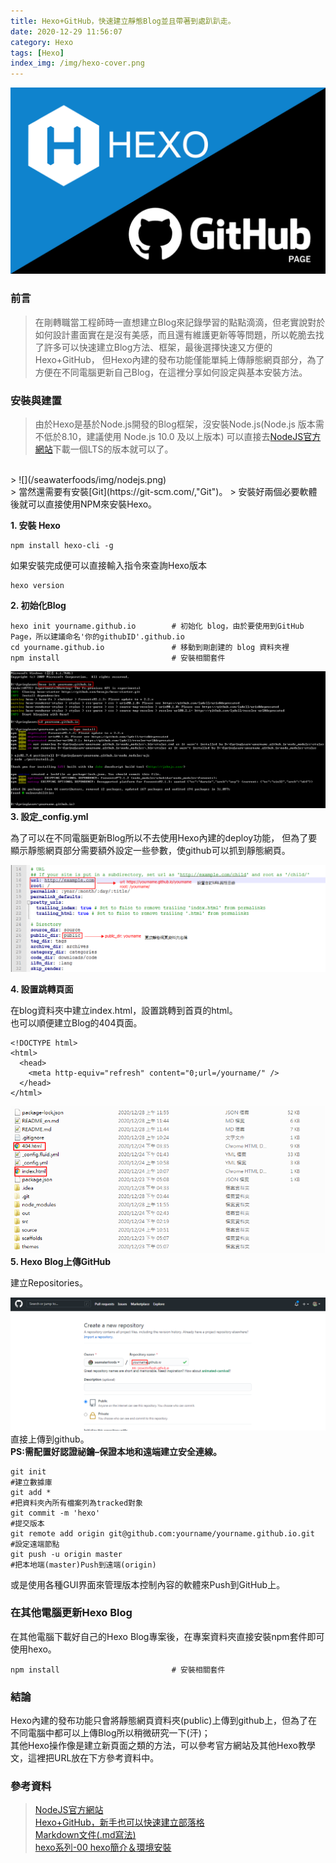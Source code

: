 ```yaml
---
title: Hexo+GitHub，快速建立靜態Blog並且帶著到處趴趴走。
date: 2020-12-29 11:56:07
category: Hexo
tags: [Hexo]
index_img: /img/hexo-cover.png
---
```

![](/seawaterfoods/img/hexo-cover.png)
### 前言
> 在剛轉職當工程師時一直想建立Blog來記錄學習的點點滴滴，但老實說對於如何設計畫面實在是沒有美感，而且還有維護更新等等問題，所以乾脆去找了許多可以快速建立Blog方法、框架，最後選擇快速又方便的Hexo+GitHub，
> 但Hexo內建的發布功能僅能單純上傳靜態網頁部分，為了方便在不同電腦更新自己Blog，在這裡分享如何設定與基本安裝方法。
<!-- more -->
### 安裝與建置
> 由於Hexo是基於Node.js開發的Blog框架，沒安裝Node.js(Node.js 版本需不低於8.10，建議使用 Node.js 10.0 及以上版本)
> 可以直接去[NodeJS官方網站](https://nodejs.org/en/, "NodeJS")下載一個LTS的版本就可以了。
<br/>
> ![](/seawaterfoods/img/nodejs.png)
<br/>
> 當然還需要有安裝[Git](https://git-scm.com/,"Git")。
> 安裝好兩個必要軟體後就可以直接使用NPM來安裝Hexo。

**1. 安裝 Hexo**
```
npm install hexo-cli -g
```
如果安裝完成便可以直接輸入指令來查詢Hexo版本
```
hexo version
```
**2. 初始化Blog**
```　
hexo init yourname.github.io        # 初始化 blog，由於要使用到GitHub Page，所以建議命名'你的githubID'.github.io
cd yourname.github.io               # 移動到剛創建的 blog 資料夾裡
npm install                         # 安裝相關套件
```
![](/seawaterfoods/img/hexoinit.png)
**3. 設定_config.yml**
<p>
為了可以在不同電腦更新Blog所以不去使用Hexo內建的deploy功能，
但為了要顯示靜態網頁部分需要額外設定一些參數，使github可以抓到靜態網頁。
</p>

![](/seawaterfoods/img/hexo-myconfig.png)

**4. 設置跳轉頁面**
<p>
在blog資料夾中建立index.html，設置跳轉到首頁的html。<br/>
也可以順便建立Blog的404頁面。
</p>

```
<!DOCTYPE html>
<html>
  <head>
    <meta http-equiv="refresh" content="0;url=/yourname/" />
  </head>
</html>
```
![](/seawaterfoods/img/returnindex.png)
**5. Hexo Blog上傳GitHub**
<p>
建立Repositories。
</p>

![](/seawaterfoods/img/githubpage.png)
<br/>
直接上傳到github。
<br/>
**PS:需配置好認證祕鑰–保證本地和遠端建立安全連線。**

```
git init                                                                #建立數據庫
git add *                                                               #把資料夾內所有檔案列為tracked對象
git commit -m 'hexo'                                                    #提交版本
git remote add origin git@github.com:yourname/yourname.github.io.git    #設定遠端節點
git push -u origin master                                               #把本地端(master)Push到遠端(origin)
```
或是使用各種GUI界面來管理版本控制內容的軟體來Push到GitHub上。

### 在其他電腦更新Hexo Blog
<p>
在其他電腦下載好自己的Hexo Blog專案後，在專案資料夾直接安裝npm套件即可使用hexo。
</p>

```
npm install                         # 安裝相關套件
```

### 結論
<p>
Hexo內建的發布功能只會將靜態網頁資料夾(public)上傳到github上，但為了在不同電腦中都可以上傳Blog所以稍微研究一下(汗)；<br/>
其他Hexo操作像是建立新頁面之類的方法，可以參考官方網站及其他Hexo教學文，這裡把URL放在下方參考資料中。
</p>

### 參考資料
>[NodeJS官方網站](https://nodejs.org/en/, "NodeJS")<br/>
[Hexo+GitHub，新手也可以快速建立部落格](https://blackmaple.me/hexo-tutorial/, "blackmaple")<br/>
[Markdown文件(.md寫法)](https://markdown.tw/#autoescape, "Markdown")<br/>
[hexo系列-00 hexo簡介＆環境安裝](https://augustushsu.github.io/2019/12/09/hexo-00/, "augustushsu")